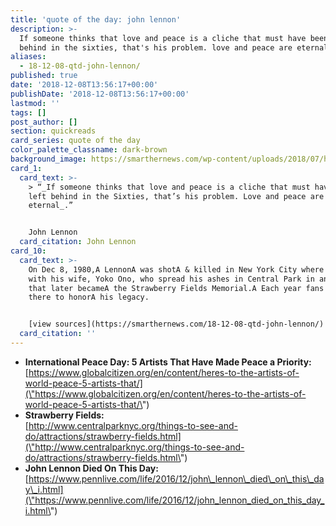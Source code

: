 ```yaml
---
title: 'quote of the day: john lennon'
description: >-
  If someone thinks that love and peace is a cliche that must have been left
  behind in the sixties, that's his problem. love and peace are eternal.
aliases:
  - 18-12-08-qtd-john-lennon/
published: true
date: '2018-12-08T13:56:17+00:00'
publishDate: '2018-12-08T13:56:17+00:00'
lastmod: ''
tags: []
post_author: []
section: quickreads
card_series: quote of the day
color_palette_classname: dark-brown
background_image: https://smarthernews.com/wp-content/uploads/2018/07/hands-1939895_1280.png
card_1:
  card_text: >-
    > “_If someone thinks that love and peace is a cliche that must have been
    left behind in the Sixties, that’s his problem. Love and peace are
    eternal_.”


    John Lennon
  card_citation: John Lennon
card_10:
  card_text: >-
    On Dec 8, 1980,A LennonA was shotA & killed in New York City where he lived
    with his wife, Yoko Ono, who spread his ashes in Central Park in an area
    that later becameA the Strawberry Fields Memorial.A Each year fans gather
    there to honorA his legacy.


    [view sources](https://smarthernews.com/18-12-08-qtd-john-lennon/)
  card_citation: ''
---
```

*   **International Peace Day: 5 Artists That Have Made Peace a Priority:**  
    [https://www.globalcitizen.org/en/content/heres-to-the-artists-of-world-peace-5-artists-that/](\"https://www.globalcitizen.org/en/content/heres-to-the-artists-of-world-peace-5-artists-that/\")
*   **Strawberry Fields:**  
    [http://www.centralparknyc.org/things-to-see-and-do/attractions/strawberry-fields.html](\"http://www.centralparknyc.org/things-to-see-and-do/attractions/strawberry-fields.html\")
*   **John Lennon Died On This Day:** [https://www.pennlive.com/life/2016/12/john\_lennon\_died\_on\_this\_day\_i.html](\"https://www.pennlive.com/life/2016/12/john_lennon_died_on_this_day_i.html\")